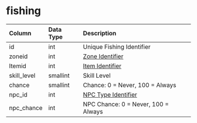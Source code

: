 # fishing

| Column | Data Type | Description |
| :--- | :--- | :--- |
| id | int | Unique Fishing Identifier |
| zoneid | int | [Zone Identifier](https://eqemu.gitbook.io/server/categories/reference-lists/zones) |
| Itemid | int | [Item Identifier](../items/items.md) |
| skill\_level | smallint | Skill Level |
| chance | smallint | Chance: 0 = Never, 100 = Always |
| npc\_id | int | [NPC Type Identifier](../npcs/npc_types.md) |
| npc\_chance | int | NPC Chance: 0 = Never, 100 = Always |

